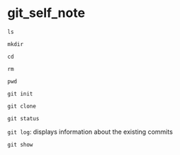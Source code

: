 # git_self_note

`ls`

`mkdir`

`cd`

`rm`

`pwd`

`git init`

`git clone`

`git status`

`git log`: displays information about the existing commits

`git show`
